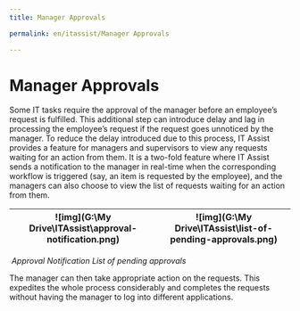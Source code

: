 ```yaml
---
title: Manager Approvals

permalink: en/itassist/Manager Approvals

---
```


# Manager Approvals

Some IT tasks require the approval of the manager before an employee’s request is fulfilled. This additional step can introduce delay and lag in processing the employee’s request if the request goes unnoticed by the manager. To reduce the delay introduced due to this process, IT Assist provides a feature for managers and supervisors to view any requests waiting for an action from them. It is a two-fold feature where IT Assist sends a notification to the manager in real-time when the corresponding workflow is triggered (say, an item is requested by the employee), and the managers can also choose to view the list of requests waiting for an action from them.

| ![img](G:\My Drive\ITAssist\approval-notification.png) | ![img](G:\My Drive\ITAssist\list-of-pending-approvals.png) |
| ------------------------------------------------------ | ---------------------------------------------------------- |

​										*Approval Notification                                             List of pending approvals*

The manager can then take appropriate action on the requests. This expedites the whole process considerably and completes the requests without having the manager to log into different applications.